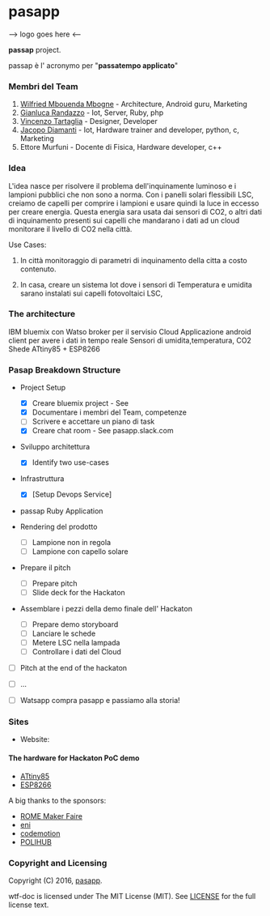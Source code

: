 # pasapp

--> logo goes here <--

**passap** project.

passap è l' acronymo per "**passatempo applicato**" 

### Membri del Team

1. [Wilfried Mbouenda Mbogne](https://github.com/WillyShakes) - Architecture, Android guru, Marketing
1. [Gianluca Randazzo](https://github.com/fusilicode) - Iot, Server, Ruby, php
1. [Vincenzo Tartaglia](https://github.com/?) - Designer, Developer
1. [Jacopo Diamanti](https://github.com/?) - Iot, Hardware trainer and developer, python, c, Marketing
1. Ettore Murfuni - Docente di Fisica, Hardware developer, c++

### Idea

L'idea nasce per risolvere il problema dell'inquinamente luminoso e i lampioni pubblici che non sono a norma.
Con i panelli solari flessibili LSC, creiamo de capelli per comprire i lampioni e usare quindi la luce in eccesso per creare energia.
Questa energia sara usata dai sensori di CO2, o altri dati di inquinamento presenti sui capelli che mandarano i dati ad un cloud monitorare il livello di CO2 nella  città.

Use Cases:

1. In città monitoraggio di parametri di inquinamento della citta a costo contenuto.

2. In casa, creare un sistema Iot dove i sensori di Temperatura e umidita sarano instalati sui capelli fotovoltaici LSC,

### The architecture

IBM bluemix con Watso broker per il servisio Cloud
Applicazione android client per avere i dati in tempo reale
Sensori di umidita,temperatura, CO2
Shede ATtiny85  + ESP8266

### Pasap Breakdown Structure

* Project Setup

  - [X] Creare bluemix project - See 
  - [X] Documentare i membri del Team, competenze
  - [ ] Scrivere e accettare un piano di task
  - [X] Creare chat room - See pasapp.slack.com

* Sviluppo architettura

  - [X] Identify two use-cases

* Infrastruttura

  - [X] [Setup Devops Service]

* passap Ruby Application 

* Rendering del prodotto

  - [ ] Lampione non in regola
  - [ ] Lampione con capello solare

* Prepare il pitch
  - [ ] Prepare pitch 
  - [ ] Slide deck for the Hackaton 

* Assemblare i pezzi della demo finale dell' Hackaton

  - [ ] Prepare demo storyboard 
  - [ ] Lanciare le schede
  - [ ] Metere LSC nella lampada
  - [ ] Controllare i dati del Cloud

* [ ] Pitch at the end of the hackaton

* [ ] ...

* [ ] Watsapp compra pasapp e passiamo alla storia!

### Sites

* Website: 



#### The hardware for Hackaton PoC demo

* [ATtiny85](www.atmel.com/devices/attiny85.aspx)
* [ESP8266](https://en.wikipedia.org/wiki/ESP8266)


A big thanks to the sponsors:

* [ROME Maker Faire](www.makerfairerome.eu/en/)
* [eni](https://www.eni.com)
* [codemotion](www.codemotionworld.com)
* [POLIHUB](www.polihub.it)

### Copyright and Licensing

Copyright (C) 2016, [pasapp](https://github.com/fusillicode/pasapp).

wtf-doc is licensed under The MIT License (MIT).
See [LICENSE](https://github.com/fusillicode/pasapp/blob/master/LICENSE) for the full
license text.

<!-- EOF -->
